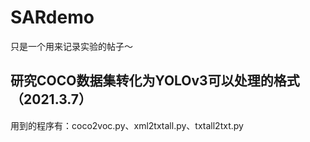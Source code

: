 # SARdemo
只是一个用来记录实验的帖子～
## 研究COCO数据集转化为YOLOv3可以处理的格式（2021.3.7）
用到的程序有：coco2voc.py、xml2txtall.py、txtall2txt.py
